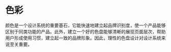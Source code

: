 # 色彩

颜色是一个设计系统的重要基石，它能快速地建立起品牌识别度，使一个产品能够区别于同类功能的产品。此外，建立一个好的色盘能够清晰的展现页面层次，帮助用户形成使用习惯，建立起一致的品牌形象。因此，理性的色盘设计对设计系统来说至关重要。
